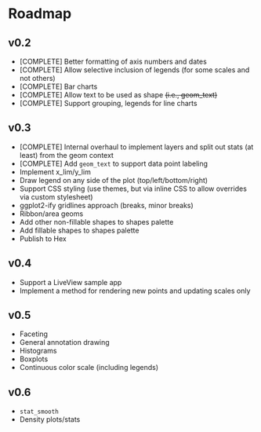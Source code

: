 # Roadmap

## v0.2 
* [COMPLETE] Better formatting of axis numbers and dates
* [COMPLETE] Allow selective inclusion of legends (for some scales and not others)
* [COMPLETE] Bar charts
* [COMPLETE] Allow text to be used as shape <s>(i.e., geom_text)</s>
* [COMPLETE] Support grouping, legends for line charts 

## v0.3 
* [COMPLETE] Internal overhaul to implement layers and split out stats (at least) from the geom context
* [COMPLETE] Add `geom_text` to support data point labeling
* Implement x_lim/y_lim
* Draw legend on any side of the plot (top/left/bottom/right)
* Support CSS styling (use themes, but via inline CSS to allow overrides via custom stylesheet)
* ggplot2-ify gridlines approach (breaks, minor breaks)
* Ribbon/area geoms 
* Add other non-fillable shapes to shapes palette
* Add fillable shapes to shapes palette
* Publish to Hex

## v0.4
* Support a LiveView sample app
* Implement a method for rendering new points and updating scales only

## v0.5
* Faceting
* General annotation drawing
* Histograms
* Boxplots
* Continuous color scale (including legends)

## v0.6
* `stat_smooth`
* Density plots/stats
